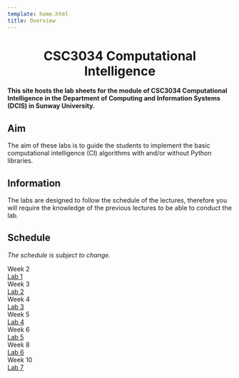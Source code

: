```yaml
---
template: home.html
title: Overview
---
```


<h1 style="text-align: center">CSC3034 Computational Intelligence</h1>

**This site hosts the lab sheets for the module of CSC3034 Computational Intelligence in the Department of Computing and Information Systems (DCIS) in Sunway University.**

## Aim

The aim of these labs is to guide the students to implement the basic computational intelligence (CI) algorithms with and/or without Python libraries.

## Information

The labs are designed to follow the schedule of the lectures, therefore you will require the knowledge of the previous lectures to be able to conduct the lab.

## Schedule 

*The schedule is subject to change.*

<div class="timeline">
    <div class="container right">
        <div class="date">Week 2</div>
        <div class="content"><a href="./lab1">Lab 1</a></div>
    </div>
    <div class="container right">
        <div class="date">Week 3</div>
        <div class="content"><a href="./lab2">Lab 2</a></div>
    </div>
    <div class="container right">
        <div class="date">Week 4</div>
        <div class="content"><a href="">Lab 3</a></div>
    </div>
    <div class="container right">
        <div class="date">Week 5</div>
        <div class="content"><a href="">Lab 4</a></div>
    </div>
    <div class="container right">
        <div class="date">Week 6</div>
        <div class="content"><a href="">Lab 5</a></div>
    </div>
    <div class="container right">
        <div class="date">Week 8</div>
        <div class="content"><a href="">Lab 6</a></div>
    </div>
    <div class="container right">
        <div class="date">Week 10</div>
        <div class="content"><a href="">Lab 7</a></div>
    </div>
</div>
